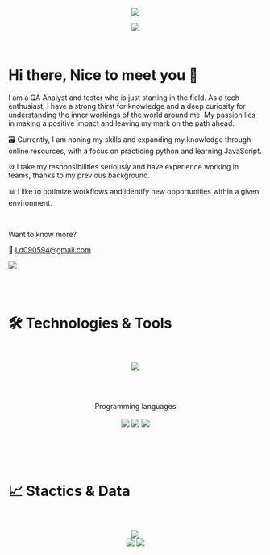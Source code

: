 <p align="center">
  <img src="https://github.com/user-attachments/assets/87f8d659-452f-4100-bf2b-70b62a38c998"/>
</p>

<p align="center">
  <a href="https://www.linkedin.com/in/daniel-corpus-410b12117">
    <img src="https://img.shields.io/badge/linkedin-%230077B5.svg?style=for-the-badge&logo=linkedin&logoColor=white">
    </img>
  </a>
</p>
<br>

#  Hi there, Nice to meet you 👋

I am a QA Analyst and tester who is just starting in the field. As a tech enthusiast, I have a strong thirst for knowledge and a deep curiosity for understanding the inner workings of the world around me. My passion lies in making a positive impact and leaving my mark on the path ahead.

🗃️ Currently, I am honing my skills and expanding my knowledge through online resources, with a focus on practicing python and learning JavaScript.

⚙️ I take my responsibilities seriously and have experience working in teams, thanks to my previous background.

📊 I like to optimize workflows and identify new opportunities within a given environment.

<br>

Want to know more?

📧 Ld090594@gmail.com

  <a href="https://www.linkedin.com/in/daniel-corpus-410b12117">
    <img src="https://img.shields.io/badge/linkedin-%230077B5.svg?style=for-the-badge&logo=linkedin&logoColor=white">
    </img>
  </a>

<br><br>

# 🛠️ Technologies & Tools
<br>
<p align="center">
    <img src="https://skillicons.dev/icons?i=git,postgres,postman,androidstudio,pycharm,vscode" />
</p>

<br><br>

<p align="center">
Programming languages
<br><br>
    <img src="https://github.com/user-attachments/assets/a54577a4-8ac8-4c41-ba0a-2b0901764adc"/>
    <img src="https://github.com/user-attachments/assets/c38cf378-6b99-46b4-9c52-3a53ec6848e8"/>
    <img src="https://github.com/user-attachments/assets/240d0d7d-9281-4e5b-a587-180ea830ce22"/>
</p>


<br><br><br>
# 📈 Stactics & Data
<br>
<p align="center">
  <img src="http://github-profile-summary-cards.vercel.app/api/cards/profile-details?username=North-Glow&theme=zenburn"/> <br>
  <img src="http://github-profile-summary-cards.vercel.app/api/cards/repos-per-language?username=North-Glow&theme=zenburn"/>
  <img src="http://github-profile-summary-cards.vercel.app/api/cards/stats?username=North-Glow&theme=zenburn"/>
</p>
